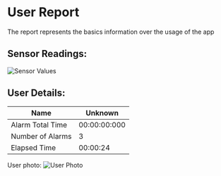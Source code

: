 # User Report
The report represents the basics information over the usage of the app
## Sensor Readings:
![Sensor Values](C:\Users\icadmin\user_ui\gui/data/img/graphs/graph_20240829170412_-1.png)
## User Details:
| Name | Unknown   |
| --- | --- |
| Alarm Total Time | 00:00:00:000 |
| Number of Alarms | 3 |
| Elapsed Time | 00:00:24 |
User photo:
![User Photo](C:\Users\icadmin\user_ui\gui/data/img/user_photo.jpeg)
